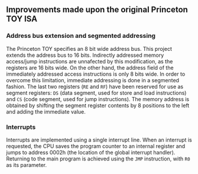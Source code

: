 ## Improvements made upon the original Princeton TOY ISA

### Address bus extension and segmented addressing

The Princeton TOY specifies an 8 bit wide address bus. This project extends the address bus to 16 bits. Indirectly addressed memory access/jump instructions are unnafected by this modification, as the registers are 16 bits wide. On the other hand, the address field of the immediately addressed access instructions is only 8 bits wide. In order to overcome this limitation, immediate addressing is done in a segmented fashion. The last two registers (`RE` and `RF`) have been reserved for use as segment registers: `DS` (data segment, used for store and load instructions) and `CS` (code segment, used for jump instructions). The memory address is obtained by shifting the segment register contents by 8 positions to the left and adding the immediate value.

### Interrupts

Interrupts are implemented using a single interrupt line. When an interrupt is requested, the CPU saves the program counter to an internal register and jumps to address 0002h (the location of the global interrupt handler). Returning to the main program is achieved using the `JMP` instruction, with `R0` as its parameter.

